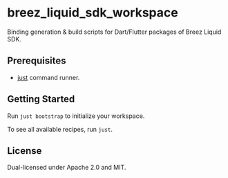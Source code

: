 # breez_liquid_sdk_workspace

Binding generation & build scripts for Dart/Flutter packages of Breez Liquid SDK.

## Prerequisites
- [just](https://github.com/casey/just?tab=readme-ov-file#installation) command runner.

## Getting Started
Run `just bootstrap` to initialize your workspace.

To see all available recipes, run `just`.

## License

Dual-licensed under Apache 2.0 and MIT.
